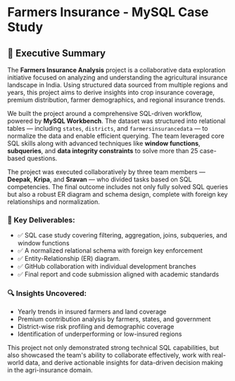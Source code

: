 # Farmers Insurance - MySQL Case Study
## 🧾 Executive Summary

The **Farmers Insurance Analysis** project is a collaborative data exploration initiative focused on analyzing and understanding the agricultural insurance landscape in India. Using structured data sourced from multiple regions and years, this project aims to derive insights into crop insurance coverage, premium distribution, farmer demographics, and regional insurance trends.

We built the project around a comprehensive SQL-driven workflow, powered by **MySQL Workbench**. The dataset was structured into relational tables — including `states`, `districts`, and `farmersinsurancedata` — to normalize the data and enable efficient querying. The team leveraged core SQL skills along with advanced techniques like **window functions**, **subqueries**, and **data integrity constraints** to solve more than 25 case-based questions.

The project was executed collaboratively by three team members — **Deepak**, **Kripa**, and **Sravan** — who divided tasks based on SQL competencies. The final outcome includes not only fully solved SQL queries but also a robust ER diagram and schema design, complete with foreign key relationships and normalization.

### 🎯 Key Deliverables:
- ✅ SQL case study covering filtering, aggregation, joins, subqueries, and window functions
- ✅ A normalized relational schema with foreign key enforcement
- ✅ Entity-Relationship (ER) diagram.
- ✅ GitHub collaboration with individual development branches
- ✅ Final report and code submission aligned with academic standards

### 🔍 Insights Uncovered:
- Yearly trends in insured farmers and land coverage
- Premium contribution analysis by farmers, states, and government
- District-wise risk profiling and demographic coverage
- Identification of underperforming or low-insured regions

This project not only demonstrated strong technical SQL capabilities, but also showcased the team's ability to collaborate effectively, work with real-world data, and derive actionable insights for data-driven decision making in the agri-insurance domain.
